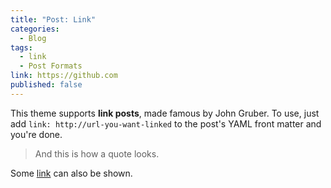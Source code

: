 ```yaml
---
title: "Post: Link"
categories:
  - Blog
tags:
  - link
  - Post Formats
link: https://github.com
published: false
---
```


This theme supports **link posts**, made famous by John Gruber. To use, just add `link: http://url-you-want-linked` to the post's YAML front matter and you're done.

> And this is how a quote looks.

Some [link](#) can also be shown.
